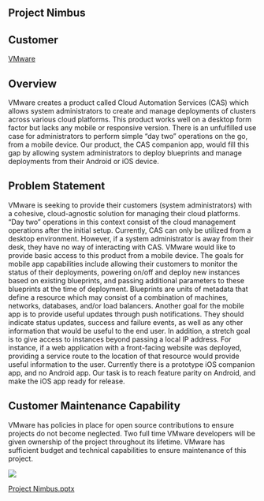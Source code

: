 ## Project Nimbus


## **Customer**

   [VMware](https://www.vmware.com/)


## **Overview**

VMware creates a product called Cloud Automation Services (CAS) which allows system administrators to create and manage deployments of clusters across various cloud platforms. This product works well on a desktop form factor but lacks any mobile or responsive version. There is an unfulfilled use case for administrators to perform simple “day two” operations on the go, from a mobile device. Our product, the CAS companion app, would fill this gap by allowing system administrators to deploy blueprints and manage deployments from their Android or iOS device.


## **Problem Statement**

VMware is seeking to provide their customers (system administrators) with a cohesive, cloud-agnostic solution for managing their cloud platforms. “Day two” operations in this context consist of the cloud management operations after the initial setup. Currently, CAS can only be utilized from a desktop environment. However, if a system administrator is away from their desk, they have no way of interacting with CAS. VMware would like to provide basic access to this product from a mobile device. The goals for mobile app capabilities include allowing their customers to monitor the status of their deployments, powering on/off and deploy new instances based on existing blueprints, and passing additional parameters to these blueprints at the time of deployment. Blueprints are units of metadata that define a resource which may consist of a combination of machines, networks, databases, and/or load balancers. Another goal for the mobile app is to provide useful updates through push notifications. They should indicate status updates, success and failure events, as well as any other information that would be useful to the end user.  In addition, a stretch goal is to give access to instances beyond passing a local IP address. For instance, if a web application with a front-facing website was deployed, providing a service route to the location of that resource would provide useful information to the user. Currently there is a prototype iOS companion app, and no Android app. Our task is to reach feature parity on Android, and make the iOS app ready for release.


## **Customer Maintenance Capability** 

VMware has policies in place for open source contributions to ensure projects do not become neglected. Two full time VMware developers will be given ownership of the project throughout its lifetime. VMware has sufficient budget and technical capabilities to ensure maintenance of this project.

![](https://github.com/gordon-cs/nimbus/workflows/build/badge.svg?event=push)

 [Project Nimbus.pptx](https://1drv.ms/p/s!ArF9O5MKFx7zgYYGr72ys-vkXzzL3A?e=2GSW4w)
